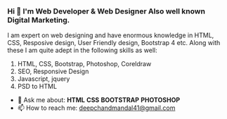 ### Hi 👋 I'm Web Developer & Web Designer Also well known Digital Marketing.
I am expert on web designing and have enormous knowledge in HTML, CSS, Resposive design, User Friendly design, Bootstrap 4 etc.  Along with these I am quite adept in the following skills as well:

1.    HTML, CSS,  Bootstrap, Photoshop, Coreldraw
2.    SEO, Responsive Design
3.    Javascript, jquery
4.    PSD to HTML
- 💬 Ask me about: <b>HTML</b> <b>CSS</b> <b>BOOTSTRAP</b> <b>PHOTOSHOP</b>
- 📫 How to reach me: deepchandmandal41@gmail.com
<!--
**dcwebstudio/dcwebstudio** is a ✨ _special_ ✨ repository because its `README.md` (this file) appears on your GitHub profile.

Here are some ideas to get you started:

- 🔭 I’m currently working on ...
- 🌱 I’m currently learning ...
- 👯 I’m looking to collaborate on ...
- 🤔 I’m looking for help with ...
- 💬 Ask me about ...
- 📫 How to reach me: ...
- 😄 Pronouns: ...
- ⚡ Fun fact: ...
-->
